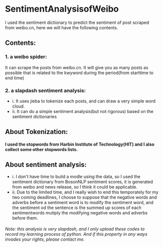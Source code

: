 # SentimentAnalysisofWeibo
I used the sentiment dictionary to predict the sentiment of post scraped from weibo.cn, here we will have the following contents.

## Contents:
### 1. a weibo spider:
It can scrape the posts from weibo.cn. It will give you as many posts as possible that is related to the kwyword during the period(from starttime to end time)
### 2. a slapdash sentiment analysis:
* i. It uses jieba to tokenize each posts, and can draw a very simple word cloud.
* ii. It can do a simple sentiment analysis(but not rigorous) based on the sentiment dictionaries

## About Tokenization:
#### I used the stopwords from Harbin Institute of Technology(HIT) and I also collect some other stopwords lists.

## About sentiment analysis:
* i. I don't have time to build a modle using the data, so I used the sentiment dictionary from BosonNLP sentiment scores, it is generated from weibo and news release, so I think it could be applicable.
* ii. Due to the limited time, and I really wish to end this temporately for my two coming deadlines, I choose to suppose that the negative words and adverbs before a sentiment word is to modify the sentiment word, and the sentiment od the sentence is the summed up scores of each sentimentwords mutiply the modifying negative words and adverbs before them.

###### *Note: this analysis is very slapdash, and I only upload these codes to record my learning process of python. And if this property in any ways invades your rights, please contact me.*
